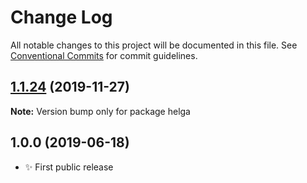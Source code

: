 # Change Log

All notable changes to this project will be documented in this file.
See [Conventional Commits](https://conventionalcommits.org) for commit guidelines.

## [1.1.24](https://gitlab.com/codsen/codsen/compare/helga@1.1.23...helga@1.1.24) (2019-11-27)

**Note:** Version bump only for package helga





## 1.0.0 (2019-06-18)

- ✨ First public release
